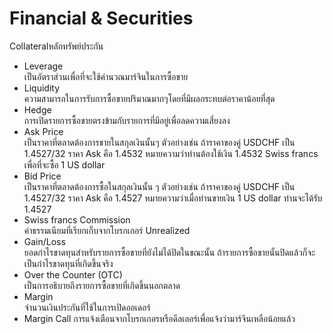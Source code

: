 # Financial & Securities 
<tr><td>Collateral</td><td>หลักทรัพย์ประกัน</td><tr>

- Leverage\
เป็นอัตราส่วนเพื่อที่จะใช้คำนวณมาร์จินในการซื้อขาย
- Liquidity\
ความสามารถในการรับการซื้อขายปริมาณมากๆโดยที่มีผลกระทบต่อราคาน้อยที่สุด
- Hedge\
การเปิดรายการซื้อขายตรงข้ามกับรายการที่มีอยู่เพื่อลดความเสี่ยงลง
- Ask Price\
เป็นราคาที่ตลาดต้องการขายในสกุลเงินนั้นๆ ตัวอย่างเช่น ถ้าราคาของคู่ USDCHF เป็น 1.4527/32 ราคา Ask คือ 1.4532 หมายความว่าท่านต้องใช้เงิน 1.4532 Swiss francs เพื่อที่จะซื้อ 1 US dollar
- Bid Price\
เป็นราคาที่ตลาดต้องการซื้อในสกุลเงินนั้น ๆ ตัวอย่างเช่น ถ้าราคาของคู่ USDCHF เป็น 1.4527/32 ราคา Ask คือ 1.4527 หมายความว่าเมื่อท่านขายเงิน 1 US dollar ท่านจะได้รับ 1.4527
- Swiss francs Commission\
ค่าธรรมเนียมที่เรียกเก็บจากโบรกเกอร์ Unrealized
- Gain/Loss\
ยอดกำไรขาดทุนสำหรับรายการซื้อขายที่ยังไม่ได้ปิดในขณะนั้น ถ้ารายการซื้อขายนั้นปิดแล้วก็จะเป็นกำไรขาดทุนที่เกิดขึ้นจริง
- Over the Counter (OTC)\
เป็นการอธิบายถึงรายการซื้อขายที่เกิดขึ้นนอกตลาด
- Margin\
 จำนวนเงินประกันที่ใช้ในการเปิดออเดอร์
- Margin Call
การแจ้งเตือนจากโบรกเกอรหรือดีลเลอร์เพื่อแจ้งว่ามาร์จินเหลือน้อยแล้ว
